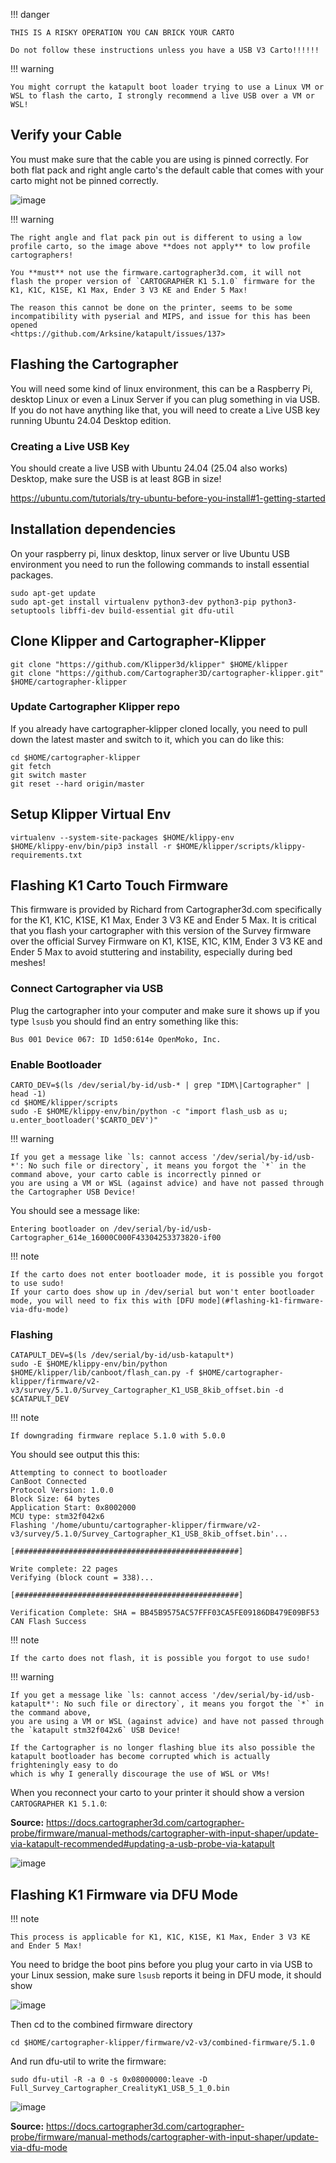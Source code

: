 !!! danger

    THIS IS A RISKY OPERATION YOU CAN BRICK YOUR CARTO

    Do not follow these instructions unless you have a USB V3 Carto!!!!!!

!!! warning

    You might corrupt the katapult boot loader trying to use a Linux VM or WSL to flash the carto, I strongly recommend a live USB over a VM or WSL!

## Verify your Cable

You must make sure that the cable you are using is pinned correctly.  For both flat pack and right angle carto's the default cable that comes with your carto might not be pinned correctly.

![image](assets/images/carto_connector.png)

!!! warning
    
    The right angle and flat pack pin out is different to using a low profile carto, so the image above **does not apply** to low profile cartographers!

    You **must** not use the firmware.cartographer3d.com, it will not flash the proper version of `CARTOGRAPHER K1 5.1.0` firmware for the K1, K1C, K1SE, K1 Max, Ender 3 V3 KE and Ender 5 Max!

    The reason this cannot be done on the printer, seems to be some incompatibility with pyserial and MIPS, and issue for this has been opened 
    <https://github.com/Arksine/katapult/issues/137> 

## Flashing the Cartographer

You will need some kind of linux environment, this can be a Raspberry Pi, desktop Linux or even a Linux Server if you can plug something in via USB.   If you do not have anything like that, you will need to create a Live USB key running Ubuntu 24.04 Desktop edition.

### Creating a Live USB Key

You should create a live USB with Ubuntu 24.04 (25.04 also works) Desktop, make sure the USB is at least 8GB in size!

<https://ubuntu.com/tutorials/try-ubuntu-before-you-install#1-getting-started>

## Installation dependencies

On your raspberry pi, linux desktop, linux server or live Ubuntu USB environment you need to run the following commands to install essential packages.

```
sudo apt-get update
sudo apt-get install virtualenv python3-dev python3-pip python3-setuptools libffi-dev build-essential git dfu-util
```

## Clone Klipper and Cartographer-Klipper

```
git clone "https://github.com/Klipper3d/klipper" $HOME/klipper
git clone "https://github.com/Cartographer3D/cartographer-klipper.git" $HOME/cartographer-klipper
```

### Update Cartographer Klipper repo 

If you already have cartographer-klipper cloned locally, you need to pull down the latest master and switch to it, which you can do like this:

```
cd $HOME/cartographer-klipper
git fetch
git switch master
git reset --hard origin/master
```

## Setup Klipper Virtual Env

```
virtualenv --system-site-packages $HOME/klippy-env
$HOME/klippy-env/bin/pip3 install -r $HOME/klipper/scripts/klippy-requirements.txt
```

## Flashing K1 Carto Touch Firmware

This firmware is provided by Richard from Cartographer3d.com specifically for the K1, K1C, K1SE, K1 Max, Ender 3 V3 KE and Ender 5 Max.   It is critical that you flash your cartographer with this version of the Survey firmware over the official Survey Firmware on K1, K1SE, K1C, K1M, Ender 3 V3 KE and Ender 5 Max to avoid stuttering and instability, especially during bed meshes!

### Connect Cartographer via USB

Plug the cartographer into your computer and make sure it shows up if you type `lsusb` you should find an entry something like this:

```
Bus 001 Device 067: ID 1d50:614e OpenMoko, Inc.
```

### Enable Bootloader

```
CARTO_DEV=$(ls /dev/serial/by-id/usb-* | grep "IDM\|Cartographer" | head -1)
cd $HOME/klipper/scripts
sudo -E $HOME/klippy-env/bin/python -c "import flash_usb as u; u.enter_bootloader('$CARTO_DEV')"
```

!!! warning 

    If you get a message like `ls: cannot access '/dev/serial/by-id/usb-*': No such file or directory`, it means you forgot the `*` in the command above, your carto cable is incorrectly pinned or
    you are using a VM or WSL (against advice) and have not passed through the Cartographer USB Device!

You should see a message like:

```
Entering bootloader on /dev/serial/by-id/usb-Cartographer_614e_16000C000F43304253373820-if00
```

!!! note

    If the carto does not enter bootloader mode, it is possible you forgot to use sudo!
    If your carto does show up in /dev/serial but won't enter bootloader mode, you will need to fix this with [DFU mode](#flashing-k1-firmware-via-dfu-mode)

### Flashing

```
CATAPULT_DEV=$(ls /dev/serial/by-id/usb-katapult*)
sudo -E $HOME/klippy-env/bin/python $HOME/klipper/lib/canboot/flash_can.py -f $HOME/cartographer-klipper/firmware/v2-v3/survey/5.1.0/Survey_Cartographer_K1_USB_8kib_offset.bin -d $CATAPULT_DEV
```

!!! note

    If downgrading firmware replace 5.1.0 with 5.0.0

You should see output this this:

```
Attempting to connect to bootloader
CanBoot Connected
Protocol Version: 1.0.0
Block Size: 64 bytes
Application Start: 0x8002000
MCU type: stm32f042x6
Flashing '/home/ubuntu/cartographer-klipper/firmware/v2-v3/survey/5.1.0/Survey_Cartographer_K1_USB_8kib_offset.bin'...

[##################################################]

Write complete: 22 pages
Verifying (block count = 338)...

[##################################################]

Verification Complete: SHA = BB45B9575AC57FFF03CA5FE09186DB479E09BF53
CAN Flash Success
```

!!! note

    If the carto does not flash, it is possible you forgot to use sudo!

!!! warning

    If you get a message like `ls: cannot access '/dev/serial/by-id/usb-katapult*': No such file or directory`, it means you forgot the `*` in the command above,  
    you are using a VM or WSL (against advice) and have not passed through the `katapult stm32f042x6` USB Device!

    If the Cartographer is no longer flashing blue its also possible the katapult bootloader has become corrupted which is actually frighteningly easy to do
    which is why I generally discourage the use of WSL or VMs!

When you reconnect your carto to your printer it should show a version `CARTOGRAPHER K1 5.1.0`:

**Source:** <https://docs.cartographer3d.com/cartographer-probe/firmware/manual-methods/cartographer-with-input-shaper/update-via-katapult-recommended#updating-a-usb-probe-via-katapult>

![image](assets/images/cartographer_k1_510.png)

## Flashing K1 Firmware via DFU Mode

!!! note

    This process is applicable for K1, K1C, K1SE, K1 Max, Ender 3 V3 KE and Ender 5 Max!

You need to bridge the boot pins before you plug your carto in via USB to your Linux session, make sure `lsusb` reports it being in DFU mode, it should show

![image](assets/images/carto_lsusb_dfu.png)

Then cd to the combined firmware directory 

```
cd $HOME/cartographer-klipper/firmware/v2-v3/combined-firmware/5.1.0
```

And run dfu-util to write the firmware:

```
sudo dfu-util -R -a 0 -s 0x08000000:leave -D Full_Survey_Cartographer_CrealityK1_USB_5_1_0.bin
```

![image](assets/images/carto_dfu.png)


**Source:** <https://docs.cartographer3d.com/cartographer-probe/firmware/manual-methods/cartographer-with-input-shaper/update-via-dfu-mode>
